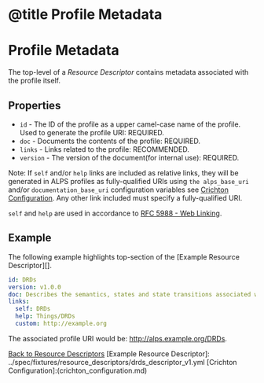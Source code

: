 # @title Profile Metadata
# Profile Metadata
The top-level of a _Resource Descriptor_ contains metadata associated with the profile itself.

## Properties
* `id` - The ID of the profile as a upper camel-case name of the profile. Used to generate the profile URI: REQUIRED.
* `doc` - Documents the contents of the profile: REQUIRED.
* `links` - Links related to the profile: RECOMMENDED. 
* `version` - The version of the document(for internal use): REQUIRED.

Note: If `self` and/or `help` links are included as relative links, they will be generated in ALPS profiles as
fully-qualified URIs using `the alps_base_uri` and/or `documentation_base_uri` configuration variables see 
[Crichton Configuration](crichton_configuration.md). Any other link included must specify a fully-qualified URI.

`self` and `help` are used in accordance to [RFC 5988 - Web Linking](http://tools.ietf.org/html/rfc5988).

## Example
The following example highlights top-section of the [Example Resource Descriptor][]. 

```yaml
id: DRDs
version: v1.0.0
doc: Describes the semantics, states and state transitions associated with DRDs.
links:
  self: DRDs
  help: Things/DRDs
  custom: http://example.org
```

The associated profile URI would be: http://alps.example.org/DRDs.

[Back to Resource Descriptors](resource_descriptors.md)
[Example Resource Descriptor]: ../spec/fixtures/resource_descriptors/drds_descriptor_v1.yml
[Crichton Configuration]:(crichton_configuration.md)
